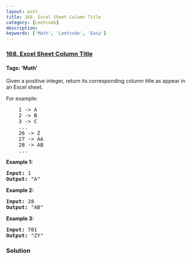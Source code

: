 ```yaml
---
layout: post
title: 168. Excel Sheet Column Title
category: [Leetcode]
description: 
keywords: ['Math', 'Leetcode', 'Easy']
---
```

### [168. Excel Sheet Column Title](https://leetcode.com/problems/excel-sheet-column-title)

#### Tags: 'Math'

<div class="content__u3I1 question-content__JfgR"><div><p>Given a positive integer, return its corresponding column title as appear in an Excel sheet.</p>
<p>For example:</p>
<pre>    1 -&gt; A
    2 -&gt; B
    3 -&gt; C
    ...
    26 -&gt; Z
    27 -&gt; AA
    28 -&gt; AB 
    ...
</pre>
<p><strong>Example 1:</strong></p>
<pre><strong>Input:</strong> 1
<strong>Output:</strong> "A"
</pre>
<p><strong>Example 2:</strong></p>
<pre><strong>Input:</strong> 28
<strong>Output:</strong> "AB"
</pre>
<p><strong>Example 3:</strong></p>
<pre><strong>Input:</strong> 701
<strong>Output:</strong> "ZY"
</pre></div></div>

### Solution

